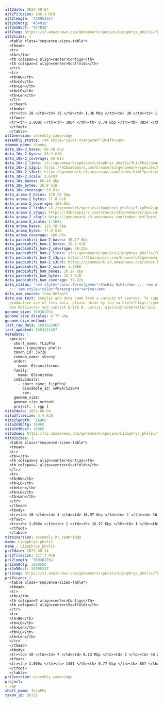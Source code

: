 ```yaml
---
alt2date: 2023-08-04
alt2filesize: 196.3 MiB
alt2length: '738951517'
alt2n50ctg: '454010'
alt2n50scf: '454010'
alt2seq: https://s3.amazonaws.com/genomeark/species/Lipophrys_pholis/fLipPho2/assembly_cambridge/fLipPho2.alt.asm.20230804.fasta.gz
alt2sizes: |
  <table class="sequence-sizes-table">
  <thead>
  <tr>
  <th></th>
  <th colspan=2 align=center>Contigs</th>
  <th colspan=2 align=center>Scaffolds</th>
  </tr>
  <tr>
  <th>NG</th>
  <th>LG</th>
  <th>Len</th>
  <th>LG</th>
  <th>Len</th>
  </tr>
  </thead>
  <tbody>
  <tr><td> 10 </td><td> 38 </td><td> 1.36 Mbp </td><td> 38 </td><td> 1.36 Mbp </td></tr><tr><td> 20 </td><td> 101 </td><td> 1.01 Mbp </td><td> 101 </td><td> 1.01 Mbp </td></tr><tr><td> 30 </td><td> 187 </td><td> 0.75 Mbp </td><td> 187 </td><td> 0.75 Mbp </td></tr><tr><td> 40 </td><td> 300 </td><td> 0.57 Mbp </td><td> 300 </td><td> 0.57 Mbp </td></tr><tr style="background-color:#cccccc;"><td> 50 </td><td> 444 </td><td> 454.01 Kbp </td><td> 444 </td><td> 454.01 Kbp </td></tr><tr><td> 60 </td><td> 631 </td><td> 340.29 Kbp </td><td> 631 </td><td> 340.29 Kbp </td></tr><tr><td> 70 </td><td> 883 </td><td> 250.87 Kbp </td><td> 883 </td><td> 250.87 Kbp </td></tr><tr><td> 80 </td><td> 1246 </td><td> 161.06 Kbp </td><td> 1246 </td><td> 161.06 Kbp </td></tr><tr><td> 90 </td><td> 1875 </td><td> 81.63 Kbp </td><td> 1875 </td><td> 81.63 Kbp </td></tr><tr><td> 100 </td><td> 3854 </td><td> 3.83 Kbp </td><td> 3854 </td><td> 3.83 Kbp </td></tr></tbody>
  <tfoot>
  <tr><th> 1.000x </th><th> 3854 </th><th> 0.74 Gbp </th><th> 3854 </th><th> 0.74 Gbp </th></tr>
  </tfoot>
  </table>
alt2version: assembly_cambridge
assembly_status: <em style="color:orangered">Draft</em>
common_name: shanny
data_10x-2_bases: 68.48 Gbp
data_10x-2_bytes: 38.9 GiB
data_10x-2_coverage: 89.01x
data_10x-2_links: s3://genomeark/species/Lipophrys_pholis/fLipPho2/genomic_data/10x/<br>
data_10x-2_s3gui: https://42basepairs.com/browse/s3/genomeark/species/Lipophrys_pholis/fLipPho2/genomic_data/10x/
data_10x-2_s3url: https://genomeark.s3.amazonaws.com/index.html?prefix=species/Lipophrys_pholis/fLipPho2/genomic_data/10x/
data_10x-2_scale: 1.6403
data_10x_bases: 68.48 Gbp
data_10x_bytes: 38.9 GiB
data_10x_coverage: 89.01x
data_arima-2_bases: 129.28 Gbp
data_arima-2_bytes: 77.0 GiB
data_arima-2_coverage: 168.03x
data_arima-2_links: s3://genomeark/species/Lipophrys_pholis/fLipPho2/genomic_data/arima/<br>
data_arima-2_s3gui: https://42basepairs.com/browse/s3/genomeark/species/Lipophrys_pholis/fLipPho2/genomic_data/arima/
data_arima-2_s3url: https://genomeark.s3.amazonaws.com/index.html?prefix=species/Lipophrys_pholis/fLipPho2/genomic_data/arima/
data_arima-2_scale: 1.5645
data_arima_bases: 129.28 Gbp
data_arima_bytes: 77.0 GiB
data_arima_coverage: 168.03x
data_pacbiohifi_bam-2_bases: 30.17 Gbp
data_pacbiohifi_bam-2_bytes: 20.2 GiB
data_pacbiohifi_bam-2_coverage: 39.22x
data_pacbiohifi_bam-2_links: s3://genomeark/species/Lipophrys_pholis/fLipPho2/genomic_data/pacbio_hifi/<br>
data_pacbiohifi_bam-2_s3gui: https://42basepairs.com/browse/s3/genomeark/species/Lipophrys_pholis/fLipPho2/genomic_data/pacbio_hifi/
data_pacbiohifi_bam-2_s3url: https://genomeark.s3.amazonaws.com/index.html?prefix=species/Lipophrys_pholis/fLipPho2/genomic_data/pacbio_hifi/
data_pacbiohifi_bam-2_scale: 1.3886
data_pacbiohifi_bam_bases: 30.17 Gbp
data_pacbiohifi_bam_bytes: 20.2 GiB
data_pacbiohifi_bam_coverage: 39.22x
data_status: '<em style="color:forestgreen">PacBio HiFi</em> ::: <em style="color:forestgreen">10x</em>
  ::: <em style="color:forestgreen">Arima</em>'
data_use_source: from-default
data_use_text: Samples and data come from a variety of sources. To support fair and
  productive use of this data, please abide by the <a href="https://genome10k.soe.ucsc.edu/data-use-policies/">Data
  Use Policy</a> and contact Erich D. Jarvis, ejarvis@rockefeller.edu, with any questions.
genome_size: 769362754
genome_size_display: 0.77 Gbp
genome_size_method: ''
last_raw_data: 1691521867
last_updated: 1691521867
metadata: |
  species:
    short_name: fLipPho
    name: Lipophrys pholis
    taxon_id: 56720
    common_name: shanny
    order:
      name: Blenniiformes
    family:
      name: Blenniidae
    individuals:
      - short_name: fLipPho2
        biosample_id: SAMEA7522844
        sex:
    genome_size:
    genome_size_method:
    project: [ vgp ]
mito2date: 2023-08-04
mito2filesize: 5.4 KiB
mito2length: '16965'
mito2n50ctg: 16965
mito2n50scf: 16965
mito2seq: https://s3.amazonaws.com/genomeark/species/Lipophrys_pholis/fLipPho2/assembly_MT_cambridge/fLipPho2.MT.20230804.fasta.gz
mito2sizes: |
  <table class="sequence-sizes-table">
  <thead>
  <tr>
  <th></th>
  <th colspan=2 align=center>Contigs</th>
  <th colspan=2 align=center>Scaffolds</th>
  </tr>
  <tr>
  <th>NG</th>
  <th>LG</th>
  <th>Len</th>
  <th>LG</th>
  <th>Len</th>
  </tr>
  </thead>
  <tbody>
  <tr><td> 10 </td><td> 1 </td><td> 16.97 Kbp </td><td> 1 </td><td> 16.97 Kbp </td></tr><tr><td> 20 </td><td> 1 </td><td> 16.97 Kbp </td><td> 1 </td><td> 16.97 Kbp </td></tr><tr><td> 30 </td><td> 1 </td><td> 16.97 Kbp </td><td> 1 </td><td> 16.97 Kbp </td></tr><tr><td> 40 </td><td> 1 </td><td> 16.97 Kbp </td><td> 1 </td><td> 16.97 Kbp </td></tr><tr style="background-color:#cccccc;"><td> 50 </td><td> 1 </td><td style="background-color:#ff8888;"> 16.97 Kbp </td><td> 1 </td><td style="background-color:#ff8888;"> 16.97 Kbp </td></tr><tr><td> 60 </td><td> 1 </td><td> 16.97 Kbp </td><td> 1 </td><td> 16.97 Kbp </td></tr><tr><td> 70 </td><td> 1 </td><td> 16.97 Kbp </td><td> 1 </td><td> 16.97 Kbp </td></tr><tr><td> 80 </td><td> 1 </td><td> 16.97 Kbp </td><td> 1 </td><td> 16.97 Kbp </td></tr><tr><td> 90 </td><td> 1 </td><td> 16.97 Kbp </td><td> 1 </td><td> 16.97 Kbp </td></tr><tr><td> 100 </td><td> 1 </td><td> 16.97 Kbp </td><td> 1 </td><td> 16.97 Kbp </td></tr></tbody>
  <tfoot>
  <tr><th> 1.000x </th><th> 1 </th><th> 16.97 Kbp </th><th> 1 </th><th> 16.97 Kbp </th></tr>
  </tfoot>
  </table>
mito2version: assembly_MT_cambridge
name: Lipophrys pholis
name_: Lipophrys_pholis
pri2date: 2023-08-04
pri2filesize: 217.3 MiB
pri2length: '769362754'
pri2n50ctg: 3299550
pri2n50scf: 31905247
pri2seq: https://s3.amazonaws.com/genomeark/species/Lipophrys_pholis/fLipPho2/assembly_cambridge/fLipPho2.pri.asm.20230804.fasta.gz
pri2sizes: |
  <table class="sequence-sizes-table">
  <thead>
  <tr>
  <th></th>
  <th colspan=2 align=center>Contigs</th>
  <th colspan=2 align=center>Scaffolds</th>
  </tr>
  <tr>
  <th>NG</th>
  <th>LG</th>
  <th>Len</th>
  <th>LG</th>
  <th>Len</th>
  </tr>
  </thead>
  <tbody>
  <tr><td> 10 </td><td> 7 </td><td> 8.13 Mbp </td><td> 2 </td><td> 40.26 Mbp </td></tr><tr><td> 20 </td><td> 17 </td><td> 6.36 Mbp </td><td> 4 </td><td> 35.92 Mbp </td></tr><tr><td> 30 </td><td> 31 </td><td> 5.17 Mbp </td><td> 6 </td><td> 34.65 Mbp </td></tr><tr><td> 40 </td><td> 47 </td><td> 4.26 Mbp </td><td> 9 </td><td> 32.54 Mbp </td></tr><tr style="background-color:#cccccc;"><td> 50 </td><td> 68 </td><td style="background-color:#88ff88;"> 3.30 Mbp </td><td> 11 </td><td style="background-color:#88ff88;"> 31.91 Mbp </td></tr><tr><td> 60 </td><td> 95 </td><td> 2.63 Mbp </td><td> 13 </td><td> 29.81 Mbp </td></tr><tr><td> 70 </td><td> 131 </td><td> 1.78 Mbp </td><td> 16 </td><td> 29.03 Mbp </td></tr><tr><td> 80 </td><td> 189 </td><td> 1.01 Mbp </td><td> 19 </td><td> 26.28 Mbp </td></tr><tr><td> 90 </td><td> 322 </td><td> 346.12 Kbp </td><td> 22 </td><td> 21.38 Mbp </td></tr><tr><td> 100 </td><td> 1451 </td><td> 1.00 Kbp </td><td> 857 </td><td> 1.00 Kbp </td></tr></tbody>
  <tfoot>
  <tr><th> 1.000x </th><th> 1451 </th><th> 0.77 Gbp </th><th> 857 </th><th> 0.77 Gbp </th></tr>
  </tfoot>
  </table>
pri2version: assembly_cambridge
project:
- vgp
short_name: fLipPho
taxon_id: 56720
---
```

